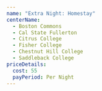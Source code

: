 ```yaml
---
name: "Extra Night: Homestay"
centerName:
  - Boston Commons
  - Cal State Fullerton
  - Citrus College
  - Fisher College
  - Chestnut Hill College
  - Saddleback College
priceDetails:
  cost: 55
  payPeriod: Per Night
---
```

